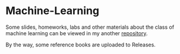 # Machine-Learning

Some slides, homeworks, labs and other materials about the class of machine learning can be viewed in my another <a href="https://github.com/JB-Bai/Machine-Learning">repository</a>.
<!-- 
However, I think both the slides and the homeworks are not worth reading because this course is of pretty poor quality. -->

<!-- As a result, if you want to learn Machine Learing, just try to take courses taught by Andrew Ng or Hung-yi Lee. -->

By the way, some reference books are uploaded to Releases.
